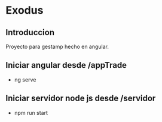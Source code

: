# Exodus

## Introduccion

Proyecto para gestamp hecho en angular.

## Iniciar angular desde /appTrade

- ng serve


## Iniciar servidor node js desde /servidor

- npm run start
